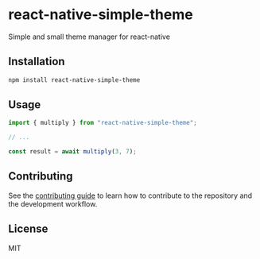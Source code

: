 # react-native-simple-theme

Simple and small theme manager for react-native

## Installation

```sh
npm install react-native-simple-theme
```

## Usage

```js
import { multiply } from "react-native-simple-theme";

// ...

const result = await multiply(3, 7);
```

## Contributing

See the [contributing guide](CONTRIBUTING.md) to learn how to contribute to the repository and the development workflow.

## License

MIT
